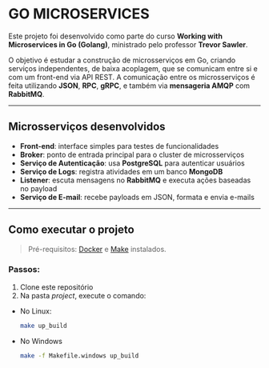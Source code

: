 # GO MICROSERVICES

Este projeto foi desenvolvido como parte do curso **Working with Microservices in Go (Golang)**, ministrado pelo professor **Trevor Sawler**.

O objetivo é estudar a construção de microsserviços em Go, criando serviços independentes, de baixa acoplagem, que se comunicam entre si e com um front-end via API REST. A comunicação entre os microsserviços é feita utilizando **JSON**, **RPC**, **gRPC**, e também via **mensageria AMQP** com **RabbitMQ**.

---

## Microsserviços desenvolvidos

- **Front-end**: interface simples para testes de funcionalidades  
- **Broker**: ponto de entrada principal para o cluster de microsserviços  
- **Serviço de Autenticação**: usa **PostgreSQL** para autenticar usuários  
- **Serviço de Logs**: registra atividades em um banco **MongoDB**  
- **Listener**: escuta mensagens no **RabbitMQ** e executa ações baseadas no payload  
- **Serviço de E-mail**: recebe payloads em JSON, formata e envia e-mails  

---

## Como executar o projeto

> Pré-requisitos: [Docker](https://www.docker.com/) e [Make](https://www.gnu.org/software/make/) instalados.

### Passos:

1. Clone este repositório
2. Na pasta *project*, execute o comando:
* No Linux:
    ```bash
    make up_build
* No Windows
    ```bash
    make -f Makefile.windows up_build
